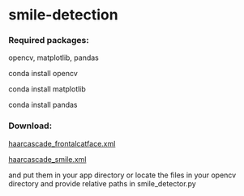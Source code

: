 # smile-detection

### Required packages:
opencv, matplotlib, pandas

conda install opencv

conda install matplotlib

conda install pandas

### Download:
[haarcascade_frontalcatface.xml](https://github.com/opencv/opencv/blob/master/data/haarcascades/haarcascade_frontalcatface.xml)

[haarcascade_smile.xml](https://github.com/opencv/opencv/blob/master/data/haarcascades/haarcascade_smile.xml)

and put them in your app directory or locate the files in your opencv directory and provide relative paths in smile_detector.py

